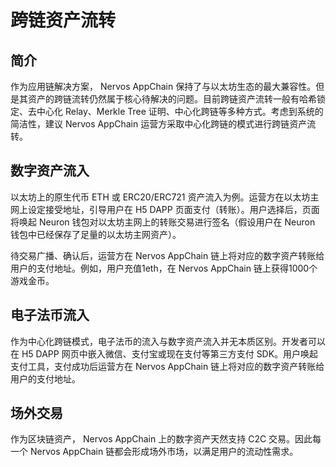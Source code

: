 # 跨链资产流转

## 简介
作为应用链解决方案， Nervos AppChain 保持了与以太坊生态的最大兼容性。但是其资产的跨链流转仍然属于核心待解决的问题。目前跨链资产流转一般有哈希锁定、去中心化 Relay、Merkle Tree 证明、中心化跨链等多种方式。考虑到系统的简洁性，建议 Nervos AppChain 运营方采取中心化跨链的模式进行跨链资产流转。

## 数字资产流入
以太坊上的原生代币 ETH 或 ERC20/ERC721 资产流入为例。运营方在以太坊主网上设定接受地址，引导用户在 H5 DAPP 页面支付（转账）。用户选择后，页面将唤起 Neuron 钱包对以太坊主网上的转账交易进行签名（假设用户在 Neuron 钱包中已经保存了足量的以太坊主网资产）。

待交易广播、确认后，运营方在 Nervos AppChain 链上将对应的数字资产转账给用户的支付地址。例如，用户充值1eth，在 Nervos AppChain 链上获得1000个游戏金币。

## 电子法币流入
作为中心化跨链模式，电子法币的流入与数字资产流入并无本质区别。开发者可以在 H5 DAPP 网页中嵌入微信、支付宝或现在支付等第三方支付 SDK。用户唤起支付工具，支付成功后运营方在 Nervos AppChain 链上将对应的数字资产转账给用户的支付地址。

## 场外交易
作为区块链资产， Nervos AppChain 上的数字资产天然支持 C2C 交易。因此每一个 Nervos AppChain 链都会形成场外市场，以满足用户的流动性需求。
